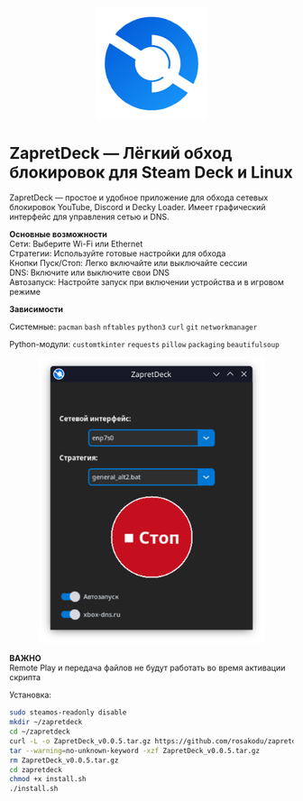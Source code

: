 <p align="center">
  <img src="https://raw.githubusercontent.com/rosakodu/zapretdeck/master/zapretdeck.png" alt="ZapretDeck" width="200"/>
</p>

# ZapretDeck — Лёгкий обход блокировок для Steam Deck и Linux

ZapretDeck — простое и удобное приложение для обхода сетевых блокировок YouTube, Discord и Decky Loader. Имеет графический интерфейс для управления сетью и DNS.

**Основные возможности**  
Сети: Выберите Wi-Fi или Ethernet  
Стратегии: Используйте готовые настройки для обхода  
Кнопки Пуск/Стоп: Легко включайте или выключайте сессии  
DNS: Включите или выключите свои DNS  
Автозапуск: Настройте запуск при включении устройства и в игровом режиме

**Зависимости**  

Системные: `pacman` `bash` `nftables` `python3` `curl` `git` `networkmanager` 

Python-модули: `customtkinter` `requests` `pillow` `packaging` `beautifulsoup`

<p align="center">
  <img src="https://raw.githubusercontent.com/rosakodu/zapretdeck/master/screanshots/screenshot.png" alt="Скриншот ZapretDeck" width="400"/>
</p>

**ВАЖНО**  
Remote Play и передача файлов не будут работать во время активации скрипта

Установка:  
```bash
sudo steamos-readonly disable
mkdir ~/zapretdeck
cd ~/zapretdeck
curl -L -o ZapretDeck_v0.0.5.tar.gz https://github.com/rosakodu/zapretdeck/releases/download/v.0.0.5/ZapretDeck_v0.0.5.tar.gz
tar --warning=no-unknown-keyword -xzf ZapretDeck_v0.0.5.tar.gz
rm ZapretDeck_v0.0.5.tar.gz
cd zapretdeck
chmod +x install.sh
./install.sh
